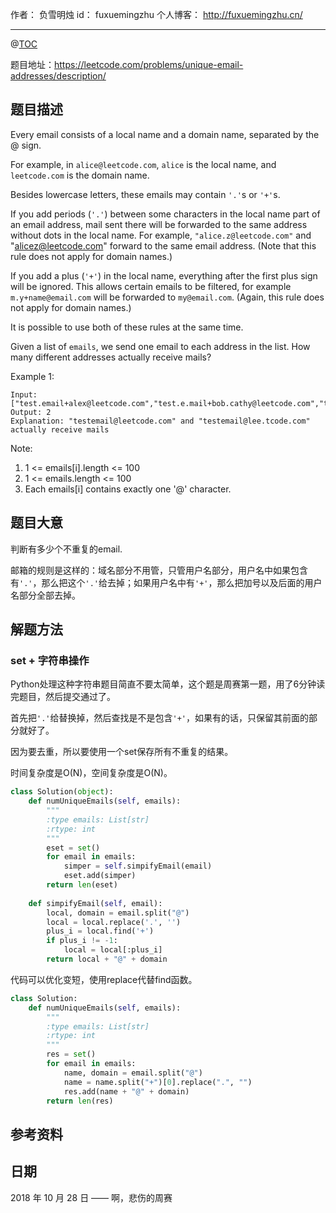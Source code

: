 作者： 负雪明烛
id：	fuxuemingzhu
个人博客：	http://fuxuemingzhu.cn/

---
@[TOC](目录)


题目地址：https://leetcode.com/problems/unique-email-addresses/description/

## 题目描述

Every email consists of a local name and a domain name, separated by the @ sign.

For example, in ``alice@leetcode.com``, ``alice`` is the local name, and ``leetcode.com`` is the domain name.

Besides lowercase letters, these emails may contain ``'.'``s or ``'+'``s.

If you add periods (``'.'``) between some characters in the local name part of an email address, mail sent there will be forwarded to the same address without dots in the local name.  For example, ``"alice.z@leetcode.com"`` and "alicez@leetcode.com" forward to the same email address.  (Note that this rule does not apply for domain names.)

If you add a plus (``'+'``) in the local name, everything after the first plus sign will be ignored. This allows certain emails to be filtered, for example ``m.y+name@email.com`` will be forwarded to ``my@email.com``.  (Again, this rule does not apply for domain names.)

It is possible to use both of these rules at the same time.

Given a list of ``emails``, we send one email to each address in the list.  How many different addresses actually receive mails? 

 

Example 1:

    Input: ["test.email+alex@leetcode.com","test.e.mail+bob.cathy@leetcode.com","testemail+david@lee.tcode.com"]
    Output: 2
    Explanation: "testemail@leetcode.com" and "testemail@lee.tcode.com" actually receive mails
     

Note:

1. 1 <= emails[i].length <= 100
1. 1 <= emails.length <= 100
1. Each emails[i] contains exactly one '@' character.


## 题目大意

判断有多少个不重复的email.

邮箱的规则是这样的：域名部分不用管，只管用户名部分，用户名中如果包含有``'.'``，那么把这个``'.'``给去掉；如果用户名中有``'+'``，那么把加号以及后面的用户名部分全部去掉。

## 解题方法

### set + 字符串操作

Python处理这种字符串题目简直不要太简单，这个题是周赛第一题，用了6分钟读完题目，然后提交通过了。

首先把``'.'``给替换掉，然后查找是不是包含``'+'``，如果有的话，只保留其前面的部分就好了。

因为要去重，所以要使用一个set保存所有不重复的结果。

时间复杂度是O(N)，空间复杂度是O(N)。

```python
class Solution(object):
    def numUniqueEmails(self, emails):
        """
        :type emails: List[str]
        :rtype: int
        """
        eset = set()
        for email in emails:
            simper = self.simpifyEmail(email)
            eset.add(simper)
        return len(eset)
    
    def simpifyEmail(self, email):
        local, domain = email.split("@")
        local = local.replace('.', '')
        plus_i = local.find('+')
        if plus_i != -1:
            local = local[:plus_i]
        return local + "@" + domain
```

代码可以优化变短，使用replace代替find函数。

```python
class Solution:
    def numUniqueEmails(self, emails):
        """
        :type emails: List[str]
        :rtype: int
        """
        res = set()
        for email in emails:
            name, domain = email.split("@")
            name = name.split("+")[0].replace(".", "")
            res.add(name + "@" + domain)
        return len(res)
```

## 参考资料


## 日期

2018 年 10 月 28 日 —— 啊，悲伤的周赛

